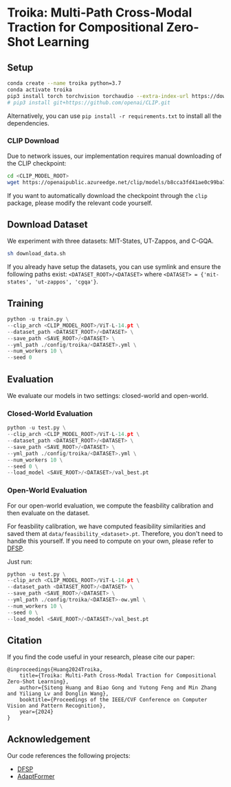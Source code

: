 # Troika: Multi-Path Cross-Modal Traction for Compositional Zero-Shot Learning

## Setup

```bash
conda create --name troika python=3.7
conda activate troika
pip3 install torch torchvision torchaudio --extra-index-url https://download.pytorch.org/whl/cu113
# pip3 install git+https://github.com/openai/CLIP.git
```

Alternatively, you can use `pip install -r requirements.txt` to install all the dependencies.

### CLIP Download

Due to network issues, our implementation requires manual downloading of the CLIP checkpoint:

```bash
cd <CLIP_MODEL_ROOT>
wget https://openaipublic.azureedge.net/clip/models/b8cca3fd41ae0c99ba7e8951adf17d267cdb84cd88be6f7c2e0eca1737a03836/ViT-L-14.pt
```

If you want to automatically download the checkpoint through the `clip` package, please modify the relevant code yourself.

## Download Dataset
We experiment with three datasets: MIT-States, UT-Zappos, and C-GQA.

```bash
sh download_data.sh
```

If you already have setup the datasets, you can use symlink and ensure the following paths exist:
`<DATASET_ROOT>/<DATASET>` where `<DATASET> = {'mit-states', 'ut-zappos', 'cgqa'}`.

## Training

```py
python -u train.py \
--clip_arch <CLIP_MODEL_ROOT>/ViT-L-14.pt \
--dataset_path <DATASET_ROOT>/<DATASET> \
--save_path <SAVE_ROOT>/<DATASET> \
--yml_path ./config/troika/<DATASET>.yml \
--num_workers 10 \
--seed 0
```

## Evaluation

We evaluate our models in two settings: closed-world and open-world.

### Closed-World Evaluation

```py
python -u test.py \
--clip_arch <CLIP_MODEL_ROOT>/ViT-L-14.pt \
--dataset_path <DATASET_ROOT>/<DATASET> \
--save_path <SAVE_ROOT>/<DATASET> \
--yml_path ./config/troika/<DATASET>.yml \
--num_workers 10 \
--seed 0 \
--load_model <SAVE_ROOT>/<DATASET>/val_best.pt
```

### Open-World Evaluation

For our open-world evaluation, we compute the feasbility calibration and then evaluate on the dataset.

For feasbility calibration, we have computed feasibility similarities and saved them at `data/feasibility_<dataset>.pt`. Therefore, you don't need to handle this yourself. If you need to compute on your own, please refer to [DFSP](https://github.com/Forest-art/DFSP?tab=readme-ov-file#feasibility-calibration).

Just run:

```py
python -u test.py \
--clip_arch <CLIP_MODEL_ROOT>/ViT-L-14.pt \
--dataset_path <DATASET_ROOT>/<DATASET> \
--save_path <SAVE_ROOT>/<DATASET> \
--yml_path ./config/troika/<DATASET>-ow.yml \
--num_workers 10 \
--seed 0 \
--load_model <SAVE_ROOT>/<DATASET>/val_best.pt
```

## Citation

If you find the code useful in your research, please cite our paper:

```
@inproceedings{Huang2024Troika,
    title={Troika: Multi-Path Cross-Modal Traction for Compositional Zero-Shot Learning},
    author={Siteng Huang and Biao Gong and Yutong Feng and Min Zhang and Yiliang Lv and Donglin Wang},
    booktitle={Proceedings of the IEEE/CVF Conference on Computer Vision and Pattern Recognition},
    year={2024}
}
```

## Acknowledgement

Our code references the following projects:

* [DFSP](https://github.com/Forest-art/DFSP)
* [AdaptFormer](https://github.com/ShoufaChen/AdaptFormer)
